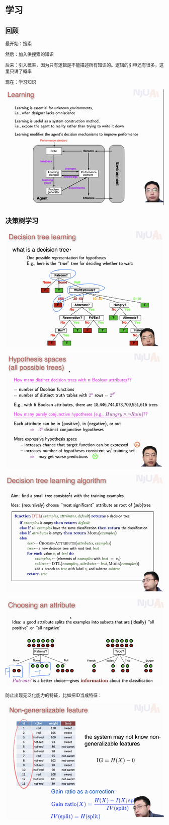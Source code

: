 # 学习

## 回顾

最开始：搜索

然后：加入供搜索的知识

后来：引入概率，因为只有逻辑是不能描述所有知识的。逻辑的引申还有很多，这里只讲了概率

现在：学习知识

![image-20211129110154979](images/image-20211129110154979.png)

## 决策树学习

![image-20211129112628686](images/image-20211129112628686.png)

![image-20211129113023623](images/image-20211129113023623.png)

![image-20211129113415767](images/image-20211129113415767.png)

![image-20211129113937549](images/image-20211129113937549.png)

防止出现无泛化能力的特征，比如把ID当成特征：

![image-20211129115727107](images/image-20211129115727107.png)
